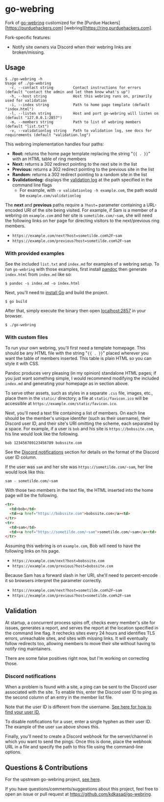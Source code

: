 <!--
SPDX-FileCopyrightText: Amolith <amolith@secluded.site>

SPDX-License-Identifier: CC0-1.0
-->

# go-webring

Fork of [go-webring][upstream] customized for the [Purdue
Hackers][https://purduehackers.com] [webring][https://ring.purduehackers.com].

Fork-specific features:
- Notify site owners via Discord when their webring links are broken/missing.

## Usage

``` text
$ ./go-webring -h
Usage of ./go-webring
  -c, --contact string         Contact instructions for errors (default "contact the admin and let them know what's up")
  -h, --host string            Host this webring runs on, primarily used for validation
  -i, --index string           Path to home page template (default "index.html")
  -l, --listen string          Host and port go-webring will listen on (default "127.0.0.1:2857")
  -m, --members string         Path to list of webring members (default "list.txt")
  -v, --validationlog string   Path to validation log, see docs for requirements (default "validation.log")
```

This webring implementation handles four paths:
- **Root:** returns the home page template replacing the string "`{{ . }}`" with
  an HTML table of ring members
- **Next:** returns a 302 redirect pointing to the next site in the list
- **Previous:** returns a 302 redirect pointing to the previous site in the list
- **Random:** returns a 302 redirect pointing to a random site in the list
- **\$validationlog:** displays the [validation log](#validation) at the path
  specified in the command line flags
  - For example, with `-v validationlog -h example.com`, the path would be
    `example.com/validationlog`

The **next** and **previous** paths require a `?host=` parameter containing a
URL-encoded URI of the site being visited. For example, if Sam is a member of a
webring on `example.com` and her site is `sometilde.com/~sam`, she will need the
following links on her page for directing visitors to the next/previous ring
members.

- `https://example.com/next?host=sometilde.com%2F~sam`
- `https://example.com/previous?host=sometilde.com%2F~sam`

### With provided examples

See the included `list.txt` and `index.md` for examples of a webring setup. To
run `go-webring` with those examples, first install [pandoc](https://pandoc.org)
then generate `index.html` from `index.md` like so:

``` shell
$ pandoc -s index.md -o index.html
```

Next, you'll need to [install Go](https://go.dev/dl) and build the project.

``` shell
$ go build
```

After that, simply execute the binary then open
[localhost:2857](http://localhost:2857) in your browser.

``` shell
$ ./go-webring
```

### With custom files

To run your own webring, you'll first need a template homepage. This should be
any HTML file with the string "`{{ . }}`" placed wherever you want the table of
members inserted. This table is plain HTML so you can style it with CSS.

Pandoc produces very pleasing (in my opinion) standalone HTML pages; if you just
want something simple, I would recommend modifying the included `index.md` and
generating your homepage as in section above.

To serve other assets, such as styles in a separate `.css` file, images, etc.,
place them in the `static/` directory; a file at `static/favicon.ico` will be
accessible at `https://example.com/static/favicon.ico`.

Next, you'll need a text file containing a list of members. On each line should
be the member's unique identifer (such as their username), their Discord user
ID, and their site's URI omitting the scheme, each separated by a space. For
example, if a user is `bob` and his site is `https://bobssite.com`, his line
would look like the following.

``` text
bob 123456789123456789 bobssite.com
```

See the [Discord notifications](#discord-notifications) section for details on
the format of the Discord user ID column.

If the user was `sam` and her site was `https://sometilde.com/~sam`, her line
would look like this:

``` text
sam - sometilde.com/~sam
```

With those two members in the text file, the HTML inserted into the home page
will be the following.

``` html
<tr>
  <td>bob</td>
  <td><a href="https://bobssite.com">bobssite.com</a><td>
</tr>
<tr>
  <td>sam</td>
  <td><a href="https://sometilde.com/~sam">sometilde.com/~sam</a><td>
</tr>
```

Assuming this webring is on `example.com`, Bob will need to have the following
links on his page.

- `https://example.com/next?host=bobssite.com`
- `https://example.com/previous?host=bobssite.com`

Because Sam has a forward slash in her URI, she'll need to percent-encode it so
browsers interpret the parameter correctly.

- `https://example.com/next?host=sometilde.com%2F~sam`
- `https://example.com/previous?host=sometilde.com%2F~sam`


## Validation

At startup, a concurrent process spins off, checks every member's site for
issues, generates a report, and serves the report at the location specified in
the command line flag. It rechecks sites every 24 hours and identifies TLS
errors, unreachable sites, and sites with missing links. It will eventually
follow redirects too, allowing members to move their site without having to
notify ring maintainers.

There are some false positives right now, but I'm working on correcting those.

### Discord notifications

When a problem is found with a site, a ping can be sent to the Discord user
associated with the site. To enable this, enter the Discord user ID to ping as
the second column of an entry in the member list file.

Note that the user ID is different from the username.
[See here for how to find your user ID.](https://support.discord.com/hc/en-us/articles/206346498-Where-can-I-find-my-User-Server-Message-ID)

To disable notifications for a user, enter a single hyphen as their user ID.
The example of the user `sam` above shows this.

Finally, you'll need to create a Discord webhook for the server/channel in which
you want to send the pings. Once this is done, place the webhook URL in a file
and specify the path to this file using the command-line options.

## Questions & Contributions
For the upstream go-webring project, [see here][upstream].

If you have questions/comments/suggestions about this project, feel free to open
an issue or pull request at <https://github.com/kdkasad/go-webring>.

[upstream]: https://git.sr.ht/~amolith/go-webring

